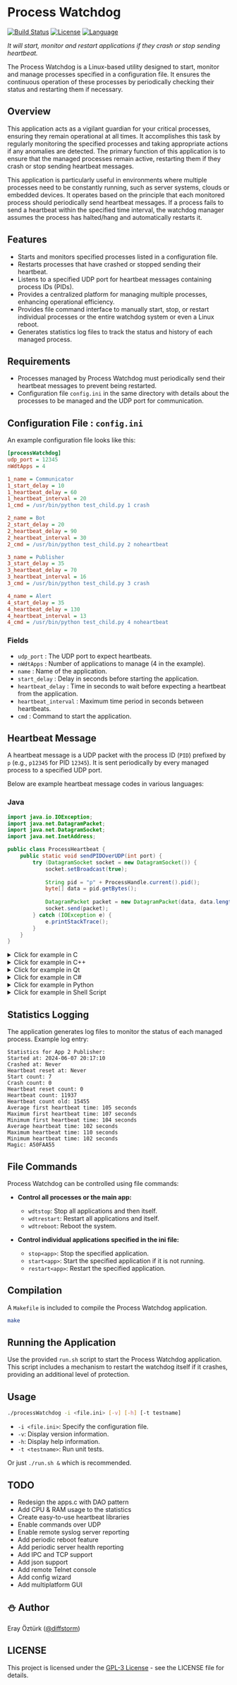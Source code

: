 # Process Watchdog

[![Build Status](https://github.com/diffstorm/processWatchdog/actions/workflows/c-cpp.yml/badge.svg)](https://github.com/diffstorm/processWatchdog/actions)
[![License](https://img.shields.io/github/license/diffstorm/processWatchdog)](https://github.com/diffstorm/processWatchdog/blob/main/LICENSE)
[![Language](https://img.shields.io/github/languages/top/diffstorm/processWatchdog)](https://github.com/diffstorm/processWatchdog)

_It will start, monitor and restart applications if they crash or stop sending heartbeat._

The Process Watchdog is a Linux-based utility designed to start, monitor and manage processes specified in a configuration file. It ensures the continuous operation of these processes by periodically checking their status and restarting them if necessary.

## Overview
This application acts as a vigilant guardian for your critical processes, ensuring they remain operational at all times. It accomplishes this task by regularly monitoring the specified processes and taking appropriate actions if any anomalies are detected. The primary function of this application is to ensure that the managed processes remain active, restarting them if they crash or stop sending heartbeat messages.

This application is particularly useful in environments where multiple processes need to be constantly running, such as server systems, clouds or embedded devices. It operates based on the principle that each monitored process should periodically send heartbeat messages. If a process fails to send a heartbeat within the specified time interval, the watchdog manager assumes the process has halted/hang and automatically restarts it.

## Features
- Starts and monitors specified processes listed in a configuration file.
- Restarts processes that have crashed or stopped sending their heartbeat.
- Listens to a specified UDP port for heartbeat messages containing process IDs (PIDs).
- Provides a centralized platform for managing multiple processes, enhancing operational efficiency.
- Provides file command interface to manually start, stop, or restart individual processes or the entire watchdog system or even a Linux reboot.
- Generates statistics log files to track the status and history of each managed process.

## Requirements
- Processes managed by Process Watchdog must periodically send their heartbeat messages to prevent being restarted.
- Configuration file `config.ini` in the same directory with details about the processes to be managed and the UDP port for communication.

## Configuration File : `config.ini`
An example configuration file looks like this:

```ini
[processWatchdog]
udp_port = 12345
nWdtApps = 4

1_name = Communicator
1_start_delay = 10
1_heartbeat_delay = 60
1_heartbeat_interval = 20
1_cmd = /usr/bin/python test_child.py 1 crash

2_name = Bot
2_start_delay = 20
2_heartbeat_delay = 90
2_heartbeat_interval = 30
2_cmd = /usr/bin/python test_child.py 2 noheartbeat

3_name = Publisher
3_start_delay = 35
3_heartbeat_delay = 70
3_heartbeat_interval = 16
3_cmd = /usr/bin/python test_child.py 3 crash

4_name = Alert
4_start_delay = 35
4_heartbeat_delay = 130
4_heartbeat_interval = 13
4_cmd = /usr/bin/python test_child.py 4 noheartbeat
```

### Fields
- `udp_port` : The UDP port to expect heartbeats.
- `nWdtApps` : Number of applications to manage (4 in the example).
- `name` : Name of the application.
- `start_delay` : Delay in seconds before starting the application.
- `heartbeat_delay` : Time in seconds to wait before expecting a heartbeat from the application.
- `heartbeat_interval` : Maximum time period in seconds between heartbeats.
- `cmd` : Command to start the application.

## Heartbeat Message
A heartbeat message is a UDP packet with the process ID (`PID`) prefixed by `p` (e.g., `p12345` for PID `12345`). It is sent periodically by every managed process to a specified UDP port.

Below are example heartbeat message codes in various languages:

### Java
```java
import java.io.IOException;
import java.net.DatagramPacket;
import java.net.DatagramSocket;
import java.net.InetAddress;

public class ProcessHeartbeat {
    public static void sendPIDOverUDP(int port) {
        try (DatagramSocket socket = new DatagramSocket()) {
            socket.setBroadcast(true);
            
            String pid = "p" + ProcessHandle.current().pid();
            byte[] data = pid.getBytes();
            
            DatagramPacket packet = new DatagramPacket(data, data.length, InetAddress.getByName("127.0.0.255"), port);
            socket.send(packet);            
        } catch (IOException e) {
            e.printStackTrace();
        }
    }
}
```

<details>
  <summary>Click for example in C</summary>

### C
```c
#include <stdio.h>
#include <stdlib.h>
#include <string.h>
#include <sys/socket.h>
#include <netinet/in.h>
#include <arpa/inet.h>
#include <unistd.h>

void sendPIDOverUDP(int port) {
    int sockfd;
    struct sockaddr_in addr;
    socklen_t addr_len = sizeof(addr);
    
    // Get the current process ID
    pid_t pid = getpid();
    char pid_str[20];
    sprintf(pid_str, "p%d", pid);
    
    sockfd = socket(AF_INET, SOCK_DGRAM, 0);
    if (sockfd < 0) {
        perror("socket creation failed");
        exit(EXIT_FAILURE);
    }
    
    memset(&addr, 0, addr_len);
    addr.sin_family = AF_INET;
    addr.sin_port = htons(port);
    addr.sin_addr.s_addr = inet_addr("127.0.0.255");
    
    if (sendto(sockfd, pid_str, strlen(pid_str), 0, (struct sockaddr *)&addr, addr_len) < 0) {
        perror("sendto failed");
    }
    
    close(sockfd);
}
```
</details>
<details>
  <summary>Click for example in C++</summary>

### C++
```cpp
#include <iostream>
#include <string>
#include <cstring>
#include <sys/socket.h>
#include <netinet/in.h>
#include <arpa/inet.h>
#include <unistd.h>
#include <cstdlib>

void sendPIDOverUDP(int port) {
    int sockfd;
    struct sockaddr_in addr;
    socklen_t addr_len = sizeof(addr);
    
    // Get the current process ID
    pid_t pid = getpid();
    std::string pid_str = "p" + std::to_string(pid);
    const char* pid_data = pid_str.c_str();
    
    sockfd = socket(AF_INET, SOCK_DGRAM, 0);
    if (sockfd < 0) {
        perror("socket creation failed");
        exit(EXIT_FAILURE);
    }
    
    memset(&addr, 0, addr_len);
    addr.sin_family = AF_INET;
    addr.sin_port = htons(port);
    addr.sin_addr.s_addr = inet_addr("127.0.0.255");
    
    if (sendto(sockfd, pid_data, strlen(pid_data), 0, (struct sockaddr *)&addr, addr_len) < 0) {
        perror("sendto failed");
    }
    
    close(sockfd);
}
```
</details>
<details>
  <summary>Click for example in Qt</summary>

### Qt (C++)
```cpp
#include <QCoreApplication>
#include <QUdpSocket>
#include <QHostAddress>
#include <QByteArray>
#include <QProcess>

void sendPIDOverUDP(int port)
{
    QString host = "127.0.0.255";
    QString pid = "p" + QString::number(QCoreApplication::applicationPid());
    QByteArray data = pid.toUtf8();

    QUdpSocket socket;
    socket.bind(QHostAddress::AnyIPv4, port, QUdpSocket::ShareAddress);

    socket.writeDatagram(data, QHostAddress(host), port);

    socket.close();
}
```
</details>
<details>
  <summary>Click for example in C#</summary>

### C#
```csharp
using System;
using System.Net;
using System.Net.Sockets;

public class Program
{
    public static void SendPIDOverUDP(int port)
    {
        try
        {
            string host = "127.0.0.255";
            string pid = "p" + System.Diagnostics.Process.GetCurrentProcess().Id.ToString();
            byte[] data = System.Text.Encoding.ASCII.GetBytes(pid);

            using (UdpClient client = new UdpClient())
            {
                client.EnableBroadcast = true;
                client.Send(data, data.Length, new IPEndPoint(IPAddress.Parse(host), port));
            }
        }
        catch (Exception e)
        {
            Console.WriteLine("Exception: " + e.Message);
        }
    }
}
```
</details>
<details>
  <summary>Click for example in Python</summary>

### Python
```python
import socket
import os

def send_pid_over_udp(port):
    try:
        host = '127.0.0.255'
        pid = f"p{os.getpid()}"
        data = pid.encode()

        sock = socket.socket(socket.AF_INET, socket.SOCK_DGRAM)
        sock.setsockopt(socket.SOL_SOCKET, socket.SO_BROADCAST, 1)
        sock.sendto(data, (host, port))
        sock.close()
        
    except Exception as e:
        print(f"Exception: {e}")
```
</details>
<details>
  <summary>Click for example in Shell Script</summary>

### Shell Script
```bash
#!/bin/bash

send_pid_over_udp() {
    local port=$1
    local host="127.0.0.255"
    local pid="p$$"  # $$ gives the PID of the current shell process

    echo -n "$pid" | socat - UDP-DATAGRAM:$host:$port,broadcast
}
```
</details>

## Statistics Logging
The application generates log files to monitor the status of each managed process. Example log entry:

```
Statistics for App 2 Publisher:
Started at: 2024-06-07 20:17:10
Crashed at: Never
Heartbeat reset at: Never
Start count: 7
Crash count: 0
Heartbeat reset count: 0
Heartbeat count: 11937
Heartbeat count old: 15455
Average first heartbeat time: 105 seconds
Maximum first heartbeat time: 107 seconds
Minimum first heartbeat time: 104 seconds
Average heartbeat time: 102 seconds
Maximum heartbeat time: 110 seconds
Minimum heartbeat time: 102 seconds
Magic: A50FAA55
```

## File Commands
Process Watchdog can be controlled using file commands:

- **Control all processes or the main app:**
  - `wdtstop`: Stop all applications and then itself.
  - `wdtrestart`: Restart all applications and itself.
  - `wdtreboot`: Reboot the system.

- **Control individual applications specified in the ini file:**
  - `stop<app>`: Stop the specified application.
  - `start<app>`: Start the specified application if it is not running.
  - `restart<app>`: Restart the specified application.

## Compilation
A `Makefile` is included to compile the Process Watchdog application.

```bash
make
```

## Running the Application
Use the provided `run.sh` script to start the Process Watchdog application. This script includes a mechanism to restart the watchdog itself if it crashes, providing an additional level of protection.

## Usage
```bash
./processWatchdog -i <file.ini> [-v] [-h] [-t testname]
```

- `-i <file.ini>`: Specify the configuration file.
- `-v`: Display version information.
- `-h`: Display help information.
- `-t <testname>`: Run unit tests.

Or just `./run.sh &` which is recommended.

## TODO
- Redesign the apps.c with DAO pattern
- Add CPU & RAM usage to the statistics
- Create easy-to-use heartbeat libraries
- Enable commands over UDP
- Enable remote syslog server reporting
- Add periodic reboot feature
- Add periodic server health reporting
- Add IPC and TCP support
- Add json support
- Add remote Telnet console
- Add config wizard
- Add multiplatform GUI

## :snowman: Author
Eray Öztürk ([@diffstorm](https://github.com/diffstorm))

## LICENSE
This project is licensed under the [GPL-3 License](LICENSE) - see the LICENSE file for details.
